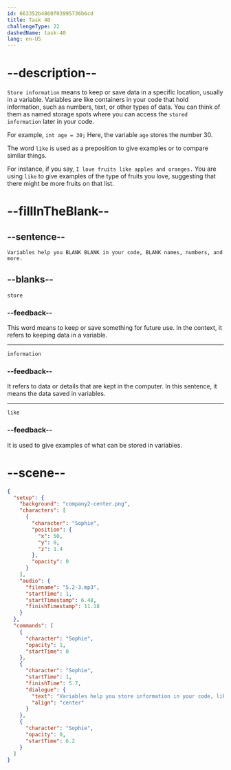 ```yaml
---
id: 663352b4860f03995736b6cd
title: Task 40
challengeType: 22
dashedName: task-40
lang: en-US
---
```


<!-- (Audio) Sophie: Variables help you store information in your code, like names, numbers, and more. -->

# --description--

`Store information` means to keep or save data in a specific location, usually in a variable. Variables are like containers in your code that hold information, such as numbers, text, or other types of data. You can think of them as named storage spots where you can access the `stored information` later in your code.

For example, `int age = 30;` Here, the variable `age` stores the number 30.

The word `like` is used as a preposition to give examples or to compare similar things.

For instance, if you say, `I love fruits like apples and oranges.` You are using `like` to give examples of the type of fruits you love, suggesting that there might be more fruits on that list.

# --fillInTheBlank--

## --sentence--

`Variables help you BLANK BLANK in your code, BLANK names, numbers, and more.`

## --blanks--

`store`

### --feedback--

This word means to keep or save something for future use. In the context, it refers to keeping data in a variable.

---

`information`

### --feedback--

It refers to data or details that are kept in the computer. In this sentence, it means the data saved in variables.

---

`like`

### --feedback--

It is used to give examples of what can be stored in variables.

# --scene--

```json
{
  "setup": {
    "background": "company2-center.png",
    "characters": [
      {
        "character": "Sophie",
        "position": {
          "x": 50,
          "y": 0,
          "z": 1.4
        },
        "opacity": 0
      }
    ],
    "audio": {
      "filename": "5.2-3.mp3",
      "startTime": 1,
      "startTimestamp": 6.48,
      "finishTimestamp": 11.18
    }
  },
  "commands": [
    {
      "character": "Sophie",
      "opacity": 1,
      "startTime": 0
    },
    {
      "character": "Sophie",
      "startTime": 1,
      "finishTime": 5.7,
      "dialogue": {
        "text": "Variables help you store information in your code, like names, numbers, and more.",
        "align": "center"
      }
    },
    {
      "character": "Sophie",
      "opacity": 0,
      "startTime": 6.2
    }
  ]
}
```
